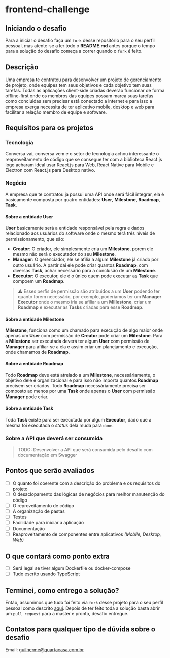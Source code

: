 # frontend-challenge

## Iniciando o desafio
Para a iniciar o desafio faça um `fork` desse repositório para o seu perfil pessoal, mas atente-se a ler todo o **README.md** antes porque o tempo para a solução do desafio começa a correr quando o `fork` é feito.

## Descrição
Uma empresa te contratou para desenvolver um projeto de gerenciamento de projeto, onde equipes tem seus objetivos e cada objetivo tem suas tarefas. Todas as aplicações client-side criadas deverão funcionar de forma offline-first onde os membros das equipes possam marca suas tarefas como concluidas sem precisar está conectado a internet e para isso a empresa exerga necessita de ter aplicativo mobile, desktop e web para facilitar a relação membro de equipe e software.

## Requisitos para os projetos

### Tecnologia
Conversa vai, conversa vem e o setor de tecnologia achou interessante o reaproveitamento de código que se consegue ter com a biblioteca React.js logo acharam ideal usar React.js para Web, React Native para Mobile e Electron com React.js para Desktop nativo.

### Negócio
A empresa que te contratou ja possui uma API onde será fácil integrar, ela é basicamente composta por quatro entidades: **User**, **Milestone**, **Roadmap**, **Task**.

#### Sobre a entidade User
**User** basicamente será a entidade responsável pela regra e dados relacionado aos usuários do software onde o mesmo terá três níveis de permissionamento, que são:

- **Creator**: O criador, ele simplesmente cria um **Milestone**, porem ele mesmo não será o executador do seu **Milestone**.
- **Manager**: O gerenciador, ele se afilia a algum **Milestone** já criado por outro usuário. A partir dai ele pode criar quantos **Roadmap**, com diversas **Task**, achar necessário para a conclusão de um **Milestone**.
- **Executor**: O executor, ele é o único quem pode executar as **Task** que compoem um **Roadmap**.

> :warning: Esses perfis de permissão são atribuidos a um **User** podendo ter quanto forem necessário, por exemplo, poderiamos ter um **Manager Executor** onde o mesmo iria se afiliar a um **Millestone**, criar um **Roadmap** e executar as **Tasks** criadas para esse **Roadmap**.


#### Sobre a entidade Milestone
**Milestone**, funciona como um chamado para execução de algo maior onde apenas um **User** com permissão de **Creator** pode criar um **Milestone**. Para a **Milestone** ser executada deverá ter algum **User** com permissão de **Manager** para afiliar-se a ela e assim criar um planejamento e execução, onde chamamos de **Roadmap**.

#### Sobre a entidade Roadmap
Todo **Roadmap** deve está atrelado a um **Milestone**, necessáriamente, o objetivo dele é organizacional e para isso não importa quantos **Roadmap** precisem ser criados. Todo **Roadmap** necessáriamente precisa ser composto ao menos por uma **Task** onde apenas o **User** com permissão **Manager** pode criar.

#### Sobre a entidade Task
Toda **Task** existe para ser executada por algum **Executor**, dado que a mesma foi executada o *status* dela muda para `done`.

### Sobre a API que deverá ser consumida
> TODO: Desenvolver a API que será consumida pelo desafio com documentação em Swagger

## Pontos que serão avaliados

- [ ] O quanto foi coerente com a descrição do problema e os requisitos do projeto
- [ ] O desaclopamento das lógicas de negócios para melhor manutenção do código
- [ ] O reproveitamento de código
- [ ] A organização de pastas
- [ ] Testes
- [ ] Facilidade para iniciar a aplicação
- [ ] Documentação
- [ ] Reaproveitamento de componentes entre aplicativos *(Mobile, Desktop, Web)*

## O que contará como ponto extra

- [ ] Será legal se tiver algum Dockerfile ou docker-compose
- [ ] Tudo escrito usando TypeScript

## Terminei, como entrego a solução?
Então, assumimos que tudo foi feito via `fork` desse projeto para o seu perfil pessoal como descrito [aqui](#iniciando-o-desafio). Depois de ter feito toda a solução basta abrir um `pull request` para a master e pronto, desafio entregue.

## Contatos para qualquer tipo de dúvida sobre o desafio
Email: guilherme@quartacasa.com.br
